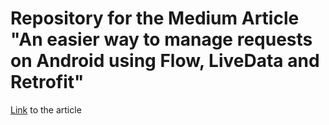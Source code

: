 # Repository for the Medium Article "An easier way to manage requests on Android using Flow, LiveData and Retrofit"
[Link](https://medium.com/@esaugg/an-easier-way-to-make-requests-on-android-flow-livedata-and-retrofit-2dac22df55cc) to the article


